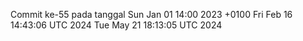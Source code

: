 Commit ke-55 pada tanggal Sun Jan 01 14:00 2023 +0100
Fri Feb 16 14:43:06 UTC 2024
Tue May 21 18:13:05 UTC 2024
